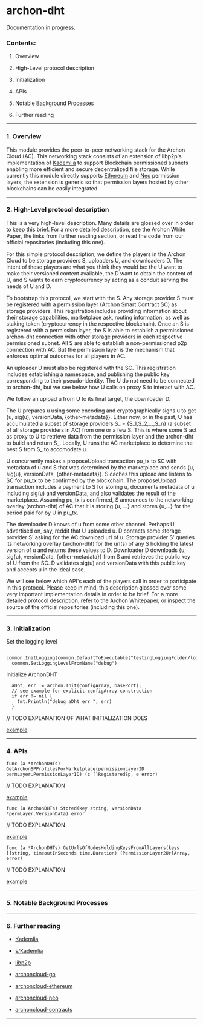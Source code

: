# archon-dht

Documentation in progress.

### Contents:

  1. Overview

  2. High-Level protocol description

  3. Initialization

  4. APIs

  5. Notable Background Processes 

  6. Further reading 

--------------------------------------------------------------------


### 1. Overview

This module provides the peer-to-peer networking stack for the Archon Cloud (AC). This networking stack consists of an extension of libp2p's implementation of [Kademlia](http://www.scs.stanford.edu/~dm/home/papers/kpos.pdf) to support Blockchain permissioned subnets enabling more efficient and secure decentralized file storage. While currently this module directly supports [Ethereum](https://github.com/archoncloud/archoncloud-ethereum) and [Neo](https://github.com/archoncloud/archoncloud-go/blockchainAPI/neo) permission layers, the extension is generic so that permission layers hosted by other blockchains can be easily integrated.

--------------------------------------------------------------------

### 2. High-Level protocol description

This is a very high-level description. Many details are glossed over in order to keep this brief. For a more detailed description, see the Archon White Paper, the links from further reading section, or read the code from our official repositories (including this one).

For this simple protocol description, we define the players in the Archon Cloud to be storage providers S, uploaders U, and downloaders D. The intent of these players are what you think they would be: the U want to make their versioned content available, the D want to obtain the content of U, and S wants to earn cryptocurrency by acting as a conduit serving the needs of U and D.

To bootstrap this protocol, we start with the S. Any storage provider S must be registered with a permission layer (Archon Smart Contract SC) as storage providers. This registration includes providing information about their storage capabilities, marketplace ask, routing information, as well as staking token (cryptocurrency in the respective blockchain). Once an S is registered with a permission layer, the S is able to establish a permissioned archon-dht connection with other storage providers in each respective permissioned subnet. All S are able to establish a non-permissioned p2p connection with AC. But the permission layer is the mechanism that enforces optimal outcomes for all players in AC. 

An uploader U must also be registered with the SC. This registration includes establishing a namespace, and publishing the public key corresponding to their pseudo-identity. The U do not need to be connected to archon-dht, but we see below how U calls on proxy S to interact with AC.

We follow an upload u from U to its final target, the downloader D.

The U prepares u using some encoding and cryptographically signs u to get {u, sig(u), versionData, {other-metadata}}. Either now, or in the past, U has accumulated a subset of storage providers S_ = {S_1,S_2,...,S_n} (a subset of all storage providers in AC) from one or a few S. This is where some S act as proxy to U to retrieve data from the permission layer and the archon-dht to build and return S_. Locally, U runs the AC marketplace to determine the best S from S_ to accomodate u.

U concurrently makes a proposeUpload transaction pu_tx to SC with metadata of u and S that was determined by the marketplace and sends {u, sig(u), versionData, {other-metadata}}. S caches this upload and listens to SC for pu_tx to be confirmed by the blockchain. The proposeUpload transaction includes a payment to S for storing u, documents metadata of u including sig(u) and versionData, and also validates the result of the marketplace. Assuming pu_tx is confirmed, S announces to the networking overlay (archon-dht) of AC that it is storing {u, ...} and stores {u,...} for the period paid for by U in pu_tx. 

The downloader D knows of u from some other channel. Perhaps U advertised on, say, reddit that U uploaded u. D contacts some storage provider S' asking for the AC download url of u. Storage provider S' queries its networking overlay (archon-dht) for the url(s) of any S holding the latest version of u and returns these values to D. Downloader D downloads {u, sig(u), versionData, {other-metadata}} from S and retrieves the public key of U from the SC. D validates sig(u) and versionData with this public key and accepts u in the ideal case.

We will see below which API's each of the players call in order to participate in this protocol. Please keep in mind, this description glossed over some very important implementation details in order to be brief. For a more detailed protocol description, refer to the Archon Whitepaper, or inspect the source of the official repositories (including this one).


--------------------------------------------------------------------

### 3. Initialization

Set the logging level

```
  common.InitLogging(common.DefaultToExecutable("testingLoggingFolder/logging.log"))
  common.SetLoggingLevelFromName("debug")
```

Initialize ArchonDHT 

```
  aDht, err := archon.Init(configArray, basePort);
  // see example for explicit configArray construction
  if err != nil {
    fmt.Println("debug aDht err ", err)
  }
```

// TODO EXPLANATION OF WHAT INITIALIZATION DOES

[example](https://github.com/archoncloud/archon-dht/blob/master/examples/initialize.md)

--------------------------------------------------------------------

### 4. APIs 

`func (a *ArchonDHTs) GetArchonSPProfilesForMarketplace(permissionLayerID permLayer.PermissionLayerID) (c []RegisteredSp, e error)`

// TODO EXPLANATION

[example](https://github.com/archoncloud/archon-dht/blob/master/examples/get_archonsps_for_m.md)

`func (a ArchonDHTs) Stored(key string, versionData *permLayer.VersionData) error`

// TODO EXPLANATION

[example](https://github.com/archoncloud/archon-dht/blob/master/examples/stored.md)

`func (a *ArchonDHTs) GetUrlsOfNodesHoldingKeysFromAllLayers(keys []string, timeoutInSeconds time.Duration) (PermissionLayer2UrlArray, error)`

// TODO EXPLANATION

[example](https://github.com/archoncloud/archon-dht/blob/master/examples/geturls_ofnodes_holding.md)

--------------------------------------------------------------------

### 5. Notable Background Processes

--------------------------------------------------------------------

### 6. Further reading 

 - [Kademlia](http://www.scs.stanford.edu/~dm/home/papers/kpos.pdf)

 - [s/Kademlia](https://www.researchgate.net/publication/4319659_SKademlia_A_practicable_approach_towards_secure_key-based_routing)

 - [libp2p](https://github.com/libp2p/go-libp2p)

 - [archoncloud-go](https://github.com/archoncloud/archoncloud-go)

 - [archoncloud-ethereum](https://github.com/archoncloud/archoncloud-ethereum)

 - [archoncloud-neo](https://github.com/archoncloud/archoncloud-go/blockchainAPI/neo)

 - [archoncloud-contracts](https://github.com/archoncloud/archoncloud-contracts)


--------------------------------------------------------------------

